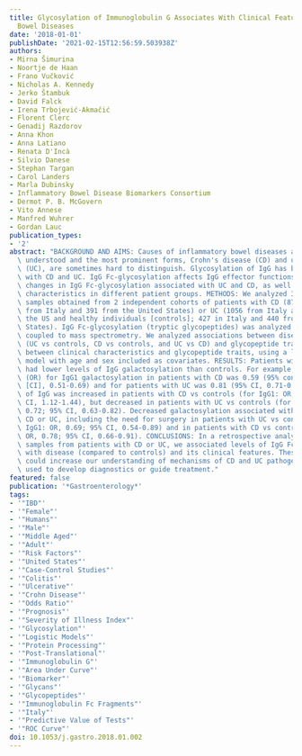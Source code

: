 ```yaml
---
title: Glycosylation of Immunoglobulin G Associates With Clinical Features of Inflammatory
  Bowel Diseases
date: '2018-01-01'
publishDate: '2021-02-15T12:56:59.503938Z'
authors:
- Mirna Šimurina
- Noortje de Haan
- Frano Vučković
- Nicholas A. Kennedy
- Jerko Štambuk
- David Falck
- Irena Trbojević-Akmačić
- Florent Clerc
- Genadij Razdorov
- Anna Khon
- Anna Latiano
- Renata D'Incà
- Silvio Danese
- Stephan Targan
- Carol Landers
- Marla Dubinsky
- Inflammatory Bowel Disease Biomarkers Consortium
- Dermot P. B. McGovern
- Vito Annese
- Manfred Wuhrer
- Gordan Lauc
publication_types:
- '2'
abstract: "BACKGROUND AND AIMS: Causes of inflammatory bowel diseases are not well\
  \ understood and the most prominent forms, Crohn's disease (CD) and ulcerative colitis\
  \ (UC), are sometimes hard to distinguish. Glycosylation of IgG has been associated\
  \ with CD and UC. IgG Fc-glycosylation affects IgG effector functions. We evaluated\
  \ changes in IgG Fc-glycosylation associated with UC and CD, as well as with disease\
  \ characteristics in different patient groups. METHODS: We analyzed 3441 plasma\
  \ samples obtained from 2 independent cohorts of patients with CD (874 patients\
  \ from Italy and 391 from the United States) or UC (1056 from Italy and 253 from\
  \ the US and healthy individuals [controls]; 427 in Italy and 440 from the United\
  \ States). IgG Fc-glycosylation (tryptic glycopeptides) was analyzed by liquid chromatography\
  \ coupled to mass spectrometry. We analyzed associations between disease status\
  \ (UC vs controls, CD vs controls, and UC vs CD) and glycopeptide traits, and associations\
  \ between clinical characteristics and glycopeptide traits, using a logistic regression\
  \ model with age and sex included as covariates. RESULTS: Patients with CD or UC\
  \ had lower levels of IgG galactosylation than controls. For example, the odds ratio\
  \ (OR) for IgG1 galactosylation in patients with CD was 0.59 (95% confidence interval\
  \ [CI], 0.51-0.69) and for patients with UC was 0.81 (95% CI, 0.71-0.92). Fucosylation\
  \ of IgG was increased in patients with CD vs controls (for IgG1: OR, 1.27; 95%\
  \ CI, 1.12-1.44), but decreased in patients with UC vs controls (for IgG23: OR,\
  \ 0.72; 95% CI, 0.63-0.82). Decreased galactosylation associated with more severe\
  \ CD or UC, including the need for surgery in patients with UC vs controls (for\
  \ IgG1: OR, 0.69; 95% CI, 0.54-0.89) and in patients with CD vs controls (for IgG23:\
  \ OR, 0.78; 95% CI, 0.66-0.91). CONCLUSIONS: In a retrospective analysis of plasma\
  \ samples from patients with CD or UC, we associated levels of IgG Fc-glycosylation\
  \ with disease (compared to controls) and its clinical features. These findings\
  \ could increase our understanding of mechanisms of CD and UC pathogenesis and be\
  \ used to develop diagnostics or guide treatment."
featured: false
publication: '*Gastroenterology*'
tags:
- '"IBD"'
- '"Female"'
- '"Humans"'
- '"Male"'
- '"Middle Aged"'
- '"Adult"'
- '"Risk Factors"'
- '"United States"'
- '"Case-Control Studies"'
- '"Colitis"'
- '"Ulcerative"'
- '"Crohn Disease"'
- '"Odds Ratio"'
- '"Prognosis"'
- '"Severity of Illness Index"'
- '"Glycosylation"'
- '"Logistic Models"'
- '"Protein Processing"'
- '"Post-Translational"'
- '"Immunoglobulin G"'
- '"Area Under Curve"'
- '"Biomarker"'
- '"Glycans"'
- '"Glycopeptides"'
- '"Immunoglobulin Fc Fragments"'
- '"Italy"'
- '"Predictive Value of Tests"'
- '"ROC Curve"'
doi: 10.1053/j.gastro.2018.01.002
---
```


